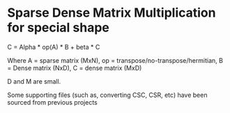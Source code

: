 # Sparse Dense Matrix Multiplication for special shape

C = Alpha * op(A) * B + beta * C

Where A = sparse matrix (MxN), op = transpose/no-transpose/hermitian, B = Dense matrix (NxD), C = dense matrix (MxD)

D and M are small. 

Some supporting files (such as, converting CSC, CSR, etc) have been sourced from previous projects


